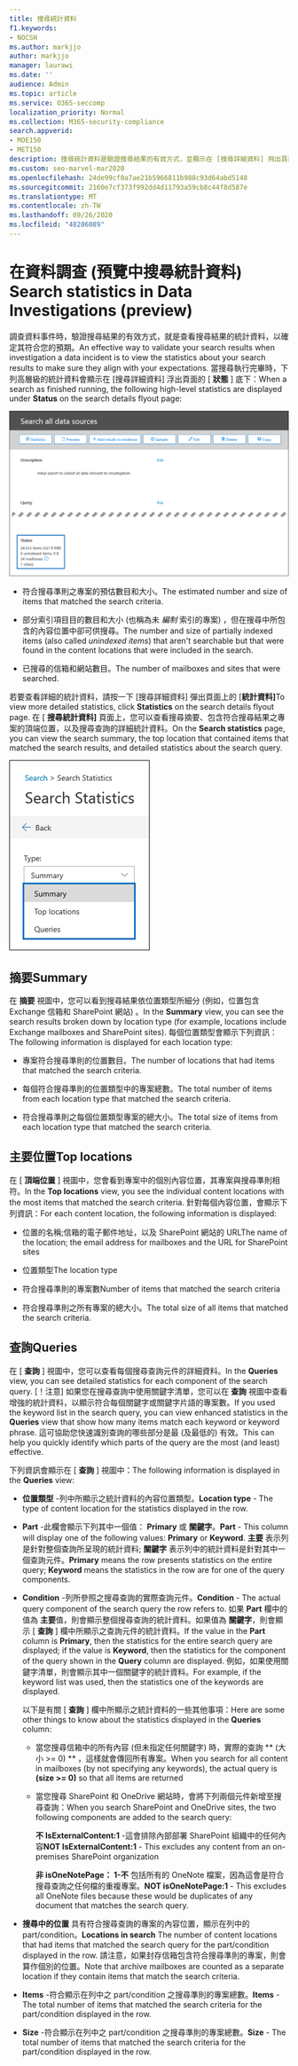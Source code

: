 ```yaml
---
title: 搜尋統計資料
f1.keywords:
- NOCSH
ms.author: markjjo
author: markjjo
manager: laurawi
ms.date: ''
audience: Admin
ms.topic: article
ms.service: O365-seccomp
localization_priority: Normal
ms.collection: M365-security-compliance
search.appverid:
- MOE150
- MET150
description: 搜尋統計資料是驗證搜尋結果的有效方式，並顯示在 [搜尋詳細資料] 飛出頁面的 [狀態] 底下。
ms.custom: seo-marvel-mar2020
ms.openlocfilehash: 24de99cf0a7ae21b5966811b988c93d64abd5148
ms.sourcegitcommit: 2160e7cf373f992dd4d11793a59cb8c44f8d587e
ms.translationtype: MT
ms.contentlocale: zh-TW
ms.lasthandoff: 09/26/2020
ms.locfileid: "48286089"
---
```

# <a name="search-statistics-in-data-investigations-preview"></a><span data-ttu-id="baa9c-103">在資料調查 (預覽中搜尋統計資料) </span><span class="sxs-lookup"><span data-stu-id="baa9c-103">Search statistics in Data Investigations (preview)</span></span>

<span data-ttu-id="baa9c-104">調查資料事件時，驗證搜尋結果的有效方式，就是查看搜尋結果的統計資料，以確定其符合您的預期。</span><span class="sxs-lookup"><span data-stu-id="baa9c-104">An effective way to validate your search results when investigation a data incident is to view the statistics about your search results to make sure they align with your expectations.</span></span> <span data-ttu-id="baa9c-105">當搜尋執行完畢時，下列高層級的統計資料會顯示在 [搜尋詳細資料] 浮出頁面的 [ **狀態** ] 底下：</span><span class="sxs-lookup"><span data-stu-id="baa9c-105">When a search as finished running, the following high-level statistics are displayed under **Status** on the search details flyout page:</span></span>

![搜尋詳細資料彈出頁面上的 statisics](../media/SearchDetailsFlyout.png)

- <span data-ttu-id="baa9c-107">符合搜尋準則之專案的預估數目和大小。</span><span class="sxs-lookup"><span data-stu-id="baa9c-107">The estimated number and size of items that matched the search criteria.</span></span>

- <span data-ttu-id="baa9c-108">部分索引項目目的數目和大小 (也稱為未 *編制* 索引的專案) ，但在搜尋中所包含的內容位置中卻可供搜尋。</span><span class="sxs-lookup"><span data-stu-id="baa9c-108">The number and size of partially indexed items (also called *unindexed items*) that aren't searchable but that were found in the content locations that were included in the search.</span></span>

- <span data-ttu-id="baa9c-109">已搜尋的信箱和網站數目。</span><span class="sxs-lookup"><span data-stu-id="baa9c-109">The number of mailboxes and sites that were searched.</span></span>

<span data-ttu-id="baa9c-110">若要查看詳細的統計資料，請按一下 [搜尋詳細資料] 彈出頁面上的 [**統計資料]**</span><span class="sxs-lookup"><span data-stu-id="baa9c-110">To view more detailed statistics, click **Statistics** on the search details flyout page.</span></span> <span data-ttu-id="baa9c-111">在 [ **搜尋統計資料]** 頁面上，您可以查看搜尋摘要、包含符合搜尋結果之專案的頂端位置，以及搜尋查詢的詳細統計資料。</span><span class="sxs-lookup"><span data-stu-id="baa9c-111">On the **Search statistics** page, you can view the search summary, the top location that contained items that matched the search results, and detailed statistics about the search query.</span></span>

![搜尋統計資料下拉式清單](../media/SearchStatisticsDropDownList.png)

## <a name="summary"></a><span data-ttu-id="baa9c-113">摘要</span><span class="sxs-lookup"><span data-stu-id="baa9c-113">Summary</span></span>

<span data-ttu-id="baa9c-114">在 **摘要** 視圖中，您可以看到搜尋結果依位置類型所細分 (例如，位置包含 Exchange 信箱和 SharePoint 網站) 。</span><span class="sxs-lookup"><span data-stu-id="baa9c-114">In the **Summary** view, you can see the search results broken down by location type (for example, locations include Exchange mailboxes and SharePoint sites).</span></span> <span data-ttu-id="baa9c-115">每個位置類型會顯示下列資訊：</span><span class="sxs-lookup"><span data-stu-id="baa9c-115">The following information is displayed for each location type:</span></span>

- <span data-ttu-id="baa9c-116">專案符合搜尋準則的位置數目。</span><span class="sxs-lookup"><span data-stu-id="baa9c-116">The number of locations that had items that matched the search criteria.</span></span>

- <span data-ttu-id="baa9c-117">每個符合搜尋準則的位置類型中的專案總數。</span><span class="sxs-lookup"><span data-stu-id="baa9c-117">The total number of items from each location type that matched the search criteria.</span></span>

- <span data-ttu-id="baa9c-118">符合搜尋準則之每個位置類型專案的總大小。</span><span class="sxs-lookup"><span data-stu-id="baa9c-118">The total size of items from each location type that matched the search criteria.</span></span>

## <a name="top-locations"></a><span data-ttu-id="baa9c-119">主要位置</span><span class="sxs-lookup"><span data-stu-id="baa9c-119">Top locations</span></span>

<span data-ttu-id="baa9c-120">在 [ **頂端位置** ] 視圖中，您會看到專案中的個別內容位置，其專案與搜尋準則相符。</span><span class="sxs-lookup"><span data-stu-id="baa9c-120">In the **Top locations** view, you see the individual content locations with the most items that matched the search criteria.</span></span> <span data-ttu-id="baa9c-121">針對每個內容位置，會顯示下列資訊：</span><span class="sxs-lookup"><span data-stu-id="baa9c-121">For each content location, the following information is displayed:</span></span>

- <span data-ttu-id="baa9c-122">位置的名稱;信箱的電子郵件地址，以及 SharePoint 網站的 URL</span><span class="sxs-lookup"><span data-stu-id="baa9c-122">The name of the location; the email address for mailboxes and the URL for SharePoint sites</span></span>

- <span data-ttu-id="baa9c-123">位置類型</span><span class="sxs-lookup"><span data-stu-id="baa9c-123">The location type</span></span>

- <span data-ttu-id="baa9c-124">符合搜尋準則的專案數</span><span class="sxs-lookup"><span data-stu-id="baa9c-124">Number of items that matched the search criteria</span></span>

- <span data-ttu-id="baa9c-125">符合搜尋準則之所有專案的總大小。</span><span class="sxs-lookup"><span data-stu-id="baa9c-125">The total size of all items that matched the search criteria.</span></span>

## <a name="queries"></a><span data-ttu-id="baa9c-126">查詢</span><span class="sxs-lookup"><span data-stu-id="baa9c-126">Queries</span></span>

<span data-ttu-id="baa9c-127">在 [ **查詢** ] 視圖中，您可以查看每個搜尋查詢元件的詳細資料。</span><span class="sxs-lookup"><span data-stu-id="baa9c-127">In the **Queries** view, you can see detailed statistics for each component of the search query.</span></span> <span data-ttu-id="baa9c-128">[！注意] 如果您在搜尋查詢中使用關鍵字清單，您可以在 **查詢** 視圖中查看增強的統計資料，以顯示符合每個關鍵字或關鍵字片語的專案數。</span><span class="sxs-lookup"><span data-stu-id="baa9c-128">If you used the keyword list in the search query, you can view enhanced statistics in the **Queries** view  that show how many items match each keyword or keyword phrase.</span></span> <span data-ttu-id="baa9c-129">這可協助您快速識別查詢的哪些部分是最 (及最低的) 有效。</span><span class="sxs-lookup"><span data-stu-id="baa9c-129">This can help you quickly identify which parts of the query are the most (and least) effective.</span></span> 

<span data-ttu-id="baa9c-130">下列資訊會顯示在 [ **查詢** ] 視圖中：</span><span class="sxs-lookup"><span data-stu-id="baa9c-130">The following information is displayed in the **Queries** view:</span></span>

 - <span data-ttu-id="baa9c-131">**位置類型** -列中所顯示之統計資料的內容位置類型。</span><span class="sxs-lookup"><span data-stu-id="baa9c-131">**Location type** - The type of content location for the statistics displayed in the row.</span></span>

- <span data-ttu-id="baa9c-132">**Part** -此欄會顯示下列其中一個值： **Primary** 或 **關鍵字**。</span><span class="sxs-lookup"><span data-stu-id="baa9c-132">**Part** - This column will display one of the following values: **Primary** or **Keyword**.</span></span> <span data-ttu-id="baa9c-133">**主要** 表示列是針對整個查詢所呈現的統計資料; **關鍵字** 表示列中的統計資料是針對其中一個查詢元件。</span><span class="sxs-lookup"><span data-stu-id="baa9c-133">**Primary** means the row presents statistics on the entire query; **Keyword** means the statistics in the row are for one of the query components.</span></span>

- <span data-ttu-id="baa9c-134">**Condition** -列所參照之搜尋查詢的實際查詢元件。</span><span class="sxs-lookup"><span data-stu-id="baa9c-134">**Condition** - The actual query component of the search query the row refers to.</span></span> <span data-ttu-id="baa9c-135">如果 **Part** 欄中的值為 **主要**值，則會顯示整個搜尋查詢的統計資料。如果值為 **關鍵字**，則會顯示 [ **查詢** ] 欄中所顯示之查詢元件的統計資料。</span><span class="sxs-lookup"><span data-stu-id="baa9c-135">If the value in the **Part** column is **Primary**, then the statistics for the entire search query are displayed; if the value is **Keyword**, then the statistics for the component of the query shown in the **Query** column are displayed.</span></span> <span data-ttu-id="baa9c-136">例如，如果使用關鍵字清單，則會顯示其中一個關鍵字的統計資料。</span><span class="sxs-lookup"><span data-stu-id="baa9c-136">For example, if the keyword list was used, then the statistics one of the keywords are displayed.</span></span>

  <span data-ttu-id="baa9c-137">以下是有關 [ **查詢** ] 欄中所顯示之統計資料的一些其他事項：</span><span class="sxs-lookup"><span data-stu-id="baa9c-137">Here are some other things to know about the statistics displayed in the **Queries** column:</span></span>
  
  - <span data-ttu-id="baa9c-138">當您搜尋信箱中的所有內容 (但未指定任何關鍵字) 時，實際的查詢 \*\* (大小 >= 0) \*\* ，這樣就會傳回所有專案。</span><span class="sxs-lookup"><span data-stu-id="baa9c-138">When you search for all content in mailboxes (by not specifying any keywords), the actual query is **(size >= 0)** so that all items are returned</span></span>
  
  - <span data-ttu-id="baa9c-139">當您搜尋 SharePoint 和 OneDrive 網站時，會將下列兩個元件新增至搜尋查詢：</span><span class="sxs-lookup"><span data-stu-id="baa9c-139">When you search SharePoint and OneDrive sites, the two following components are added to the search query:</span></span>
    
    <span data-ttu-id="baa9c-140">**不 IsExternalContent:1** -這會排除內部部署 SharePoint 組織中的任何內容</span><span class="sxs-lookup"><span data-stu-id="baa9c-140">**NOT IsExternalContent:1** - This excludes any content from an on-premises SharePoint organization</span></span>
    
    <span data-ttu-id="baa9c-141">**非 isOneNotePage： 1-不** 包括所有的 OneNote 檔案，因為這會是符合搜尋查詢之任何檔的重複專案。</span><span class="sxs-lookup"><span data-stu-id="baa9c-141">**NOT isOneNotePage:1** - This excludes all OneNote files because these would be duplicates of any document that matches the search query.</span></span>

- <span data-ttu-id="baa9c-142">**搜尋中的位置** 具有符合搜尋查詢的專案的內容位置，顯示在列中的 part/condition。</span><span class="sxs-lookup"><span data-stu-id="baa9c-142">**Locations in search** The number of content locations that had items that matched the search query for the part/condition displayed in the row.</span></span> <span data-ttu-id="baa9c-143">請注意，如果封存信箱包含符合搜尋準則的專案，則會算作個別的位置。</span><span class="sxs-lookup"><span data-stu-id="baa9c-143">Note that archive mailboxes are counted as a separate location if they contain items that match the search criteria.</span></span>

- <span data-ttu-id="baa9c-144">**Items** -符合顯示在列中之 part/condition 之搜尋準則的專案總數。</span><span class="sxs-lookup"><span data-stu-id="baa9c-144">**Items** - The total number of items that matched the search criteria for the part/condition displayed in the row.</span></span>

- <span data-ttu-id="baa9c-145">**Size** -符合顯示在列中之 part/condition 之搜尋準則的專案總數。</span><span class="sxs-lookup"><span data-stu-id="baa9c-145">**Size** - The total number of items that matched the search criteria for the part/condition displayed in the row.</span></span>

